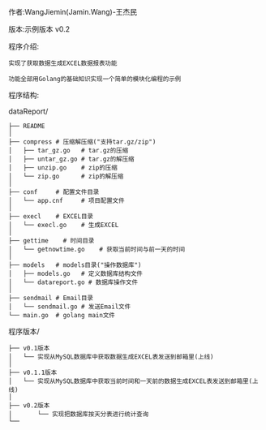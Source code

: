 作者:WangJiemin(Jamin.Wang)-王杰民

版本:示例版本 v0.2

程序介绍:

    实现了获取数据生成EXCEL数据报表功能

    功能全部用Golang的基础知识实现一个简单的模块化编程的示例
	
	

程序结构:

dataReport/

	├── README
	│
	├── compress # 压缩解压缩("支持tar.gz/zip")
	│   ├── tar_gz.go 	# tar.gz的压缩
	│   ├── untar_gz.go # tar.gz的解压缩
	│   ├── unzip.go    # zip的压缩
	│   └── zip.go	    # zip的解压缩
	│
	├── conf     # 配置文件目录
	│   └── app.cnf     # 项目配置文件
	│
	├── execl    # EXCEL目录
	│	└── execl.go    # 生成EXCEL
	│
	├── gettime    # 时间目录
	│	└── getnowtime.go    # 获取当前时间与前一天的时间
	│
	├── models   # models目录("操作数据库")
	│	├──	models.go 	# 定义数据库结构文件
	│	└── datareport.go # 数据库操作文件
	│
	├── sendmail # Email目录
	│   └── sendmail.go # 发送Email文件
	└── main.go  # golang main文件

	
程序版本/

	├── v0.1版本
	│	└── 实现从MySQL数据库中获取数据生成EXCEL表发送到邮箱里(上线)
	│
	├── v0.1.1版本
	│	└── 实现从MySQL数据库中获取当前时间和一天前的数据生成EXCEL表发送到邮箱里(上线)
	│
	├── v0.2版本
	│       └── 实现把数据库按天分表进行统计查询
	└── 
